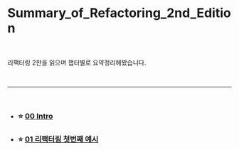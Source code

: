 # Summary_of_Refactoring_2nd_Edition

<br>

리팩터링 2판을 읽으며 챕터별로 요약정리해봤습니다.

<br>

---

<br>

- ### :star: [00 Intro](https://github.com/Esoolgnah/Summary_of_Refactoring_2nd_Edition/blob/main/00_Intro/00_Intro.md)

- ### :star: [01 리팩터링 첫번째 예시](https://github.com/Esoolgnah/Summary_of_Refactoring_2nd_Edition/blob/main/01_리팩터링_첫번째_예시/01_리팩터링_첫번째_예시.md)
